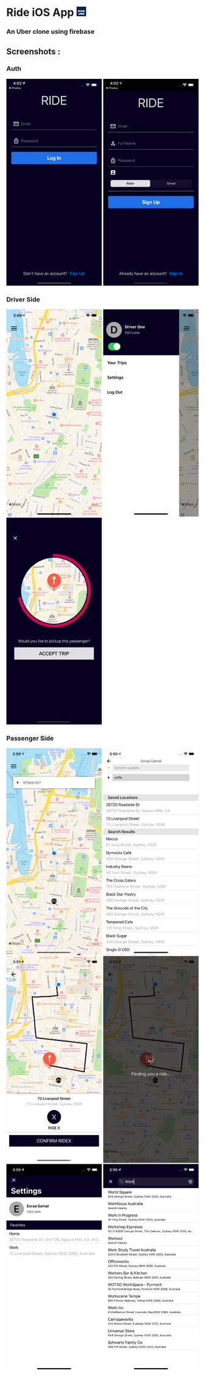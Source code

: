 # Ride iOS App <img src="https://github.com/israa-jamal/Ride/blob/master/Ride/Assets.xcassets/AppIcon.appiconset/1024.png" width="25" >
### An Uber clone using firebase

## Screenshots :

### Auth

<img src="https://github.com/israa-jamal/Ride/blob/master/Screenshots/Login.png" width="250" > <img src="https://github.com/israa-jamal/Ride/blob/master/Screenshots/Signup.png" width="250" > 

### Driver Side

<img src="https://github.com/israa-jamal/Ride/blob/master/Screenshots/DriverHome.png" width="250" > <img src="https://github.com/israa-jamal/Ride/blob/master/Screenshots/DriverMenu.png" width="250" > <img src="https://github.com/israa-jamal/Ride/blob/master/Screenshots/RecivingTrip.png" width="250" > 

### Passenger Side

<img src="https://github.com/israa-jamal/Ride/blob/master/Screenshots/PassengerHome.png" width="250" > <img src="https://github.com/israa-jamal/Ride/blob/master/Screenshots/SearchLocations.png" width="250" > <img src="https://github.com/israa-jamal/Ride/blob/master/Screenshots/RequestRide.png" width="250" >  <img src="https://github.com/israa-jamal/Ride/blob/master/Screenshots/WaitingDriverToAccept.png" width="250" > <img src="https://github.com/israa-jamal/Ride/blob/master/Screenshots/Settings.png" width="250" > <img src="https://github.com/israa-jamal/Ride/blob/master/Screenshots/SaveLocation.png" width="250" >

